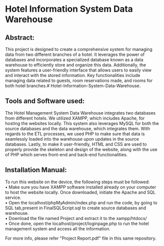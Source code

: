 # Hotel Information System Data Warehouse

## **Abstract:** <br> 
This project is designed to create a comprehensive system for managing data from two different branches of a hotel. It leverages the power of databases and incorporates a specialized database known as a data warehouse to efficiently store and organize this data. Additionally, the system features a user-friendly interface that allows users to easily view and interact with the stored information. Key functionalities include managing data related to guests, room reservations made, and rooms for both hotel branches.# Hotel-Information-System-Data-Warehouse.

## **Tools and Software used:** <br>
The Hotel Management System Data Warehouse integrates two databases from different hotels. We utilized XAMPP, which includes Apache, for hosting the websites locally. This system also leverages MySQL for both the source databases and the data warehouse, which integrates them. With regards to the ETL processes, we used PHP to make sure that data is seamlessly loaded into the warehouse upon updates in the source databases. Lastly, to make it user-friendly, HTML and CSS are used to properly provide the skeleton and design of the website, along with the use of PHP which serves front-end and back-end functionalities. 

## **Installation Manual:** <br>
To run this website on the device, the following steps must be followed:<br>
• Make sure you have XAMPP software installed already on your computer to host the website locally. Once downloaded, initiate the Apache and SQL service. <br>
• Open the localhost/phpMyAdmin/index.php and run the code, by going to SQL tab,present in FinalSQLScript.sql to create source databases and warehouse.<br>
• Download the file named Project and extract it to the xampp/htdocs/ <br>
• Once done, open the localhost/project/loginpage.php to run the hotel management system and access all the information.<br>

For more info, please refer "Project Report.pdf" file in this same repository.
